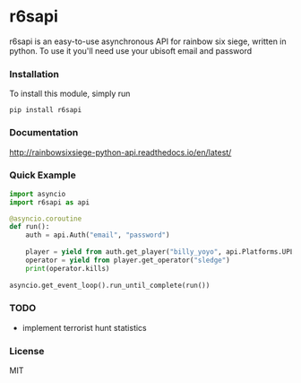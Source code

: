 # r6sapi

r6sapi is an easy-to-use asynchronous API for rainbow six siege, written in python. To use it you'll need use your ubisoft email and password

### Installation

To install this module, simply run

    pip install r6sapi

### Documentation

http://rainbowsixsiege-python-api.readthedocs.io/en/latest/

### Quick Example

```py
import asyncio
import r6sapi as api

@asyncio.coroutine
def run():
    auth = api.Auth("email", "password")
    
    player = yield from auth.get_player("billy_yoyo", api.Platforms.UPLAY)
    operator = yield from player.get_operator("sledge")
    print(operator.kills)
    
asyncio.get_event_loop().run_until_complete(run())
```

### TODO

  -  implement terrorist hunt statistics

### License


MIT


